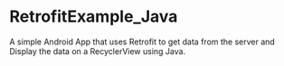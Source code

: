 # RetrofitExample_Java
A simple Android App that uses Retrofit to get data from the server and Display the data on a RecyclerView using Java.
